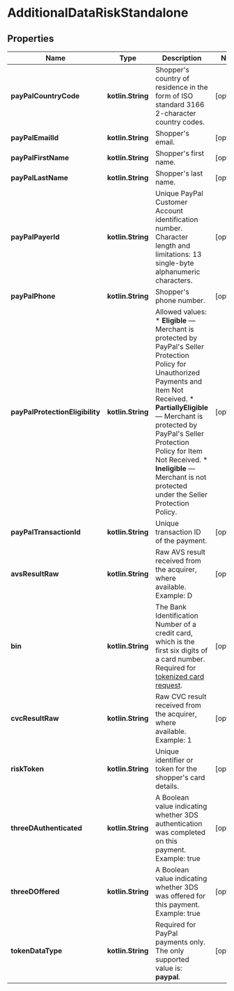 
# AdditionalDataRiskStandalone

## Properties
Name | Type | Description | Notes
------------ | ------------- | ------------- | -------------
**payPalCountryCode** | **kotlin.String** | Shopper&#39;s country of residence in the form of ISO standard 3166 2-character country codes. |  [optional]
**payPalEmailId** | **kotlin.String** | Shopper&#39;s email. |  [optional]
**payPalFirstName** | **kotlin.String** | Shopper&#39;s first name. |  [optional]
**payPalLastName** | **kotlin.String** | Shopper&#39;s last name. |  [optional]
**payPalPayerId** | **kotlin.String** | Unique PayPal Customer Account identification number. Character length and limitations: 13 single-byte alphanumeric characters. |  [optional]
**payPalPhone** | **kotlin.String** | Shopper&#39;s phone number. |  [optional]
**payPalProtectionEligibility** | **kotlin.String** | Allowed values: * **Eligible** — Merchant is protected by PayPal&#39;s Seller Protection Policy for Unauthorized Payments and Item Not Received.  * **PartiallyEligible** — Merchant is protected by PayPal&#39;s Seller Protection Policy for Item Not Received.  * **Ineligible** — Merchant is not protected under the Seller Protection Policy. |  [optional]
**payPalTransactionId** | **kotlin.String** | Unique transaction ID of the payment. |  [optional]
**avsResultRaw** | **kotlin.String** | Raw AVS result received from the acquirer, where available. Example: D |  [optional]
**bin** | **kotlin.String** | The Bank Identification Number of a credit card, which is the first six digits of a card number. Required for [tokenized card request](https://docs.adyen.com/risk-management/standalone-risk#tokenised-pan-request). |  [optional]
**cvcResultRaw** | **kotlin.String** | Raw CVC result received from the acquirer, where available. Example: 1 |  [optional]
**riskToken** | **kotlin.String** | Unique identifier or token for the shopper&#39;s card details. |  [optional]
**threeDAuthenticated** | **kotlin.String** | A Boolean value indicating whether 3DS authentication was completed on this payment. Example: true |  [optional]
**threeDOffered** | **kotlin.String** | A Boolean value indicating whether 3DS was offered for this payment. Example: true |  [optional]
**tokenDataType** | **kotlin.String** | Required for PayPal payments only. The only supported value is: **paypal**. |  [optional]



